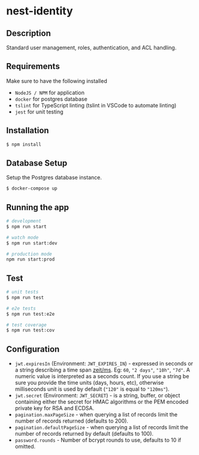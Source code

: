 # nest-identity

## Description

Standard user management, roles, authentication, and ACL handling.

## Requirements

Make sure to have the following installed

* `NodeJS / NPM` for application
* `docker` for postgres database
* `tslint` for TypeScript linting (tslint in VSCode to automate linting)
* `jest` for unit testing

## Installation

```bash
$ npm install
```

## Database Setup

Setup the Postgres database instance.

```bash
$ docker-compose up
```

## Running the app

```bash
# development
$ npm run start

# watch mode
$ npm run start:dev

# production mode
npm run start:prod
```

## Test

```bash
# unit tests
$ npm run test

# e2e tests
$ npm run test:e2e

# test coverage
$ npm run test:cov
```

## Configuration

* `jwt.expiresIn` (Environment: `JWT_EXPIRES_IN`) - expressed in seconds or a string describing a time span [zeit/ms](https://github.com/zeit/ms). Eg: `60`, `"2 days"`, `"10h"`, `"7d"`. A numeric value is interpreted as a seconds count. If you use a string be sure you provide the time units (days, hours, etc), otherwise milliseconds unit is used by default (`"120"` is equal to `"120ms"`).
* `jwt.secret` (Environment: `JWT_SECRET`) - is a string, buffer, or object containing either the secret for HMAC algorithms or the PEM encoded private key for RSA and ECDSA.
* `pagination.maxPageSize` - when querying a list of records limit the number of records returned (defaults to 200).
* `pagination.defaultPageSize` - when querying a list of records limit the number of records returned by default (defaults to 100).
* `password.rounds` - Number of bcrypt rounds to use, defaults to 10 if omitted.
